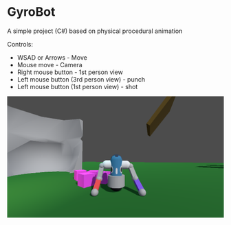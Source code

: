 # GyroBot
A simple project (C#) based on physical procedural animation

Controls:
- WSAD or Arrows - Move
- Mouse move - Camera
- Right mouse button - 1st person view
- Left mouse button (3rd person view) - punch
- Left mouse button (1st person view) - shot

![Alt text](/screenshot/Screenshot01.png?raw=true "ScreenShot01")
